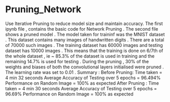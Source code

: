 # Pruning_Network
Use Iterative Pruning to reduce model size and maintain accuracy. 
The first ipynb file , contains the basic code for Network Pruning . 
The second file shows a pruned model . The model taken for traininf was the MNIST dataset . This dataset contains many images of handwritten digits . There are a total of 70000 such images . The training dataset has 60000 images and testing dataset has 10000 images . This means that the training is done on 6/7th of the whole dataset , ie ~ 85.3% of the dataset is used in training and the remaining 14.7% is used for testing . 
During the pruning , 30% of the weights and biases of both the convolutional layers initialised were pruned . The learning rate was set to 0.01 . 
Summary :
Before Pruning:
Time taken = 4 min 32 seconds 
Average Accuracy of Testing over 5 epochs = 96.494% 
Performance on Random Image = 100% as expected 
After Pruning :
Time taken = 4 min 30 seconds
Average Accuracy of Testing over 5 epochs = 96.69%
Performance on Random Image = 100% as expected 
